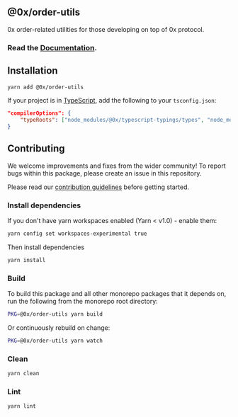 ## @0x/order-utils

0x order-related utilities for those developing on top of 0x protocol.

### Read the [Documentation](https://0x.org/docs/tools/order-utils).

## Installation

```bash
yarn add @0x/order-utils
```

If your project is in [TypeScript](https://www.typescriptlang.org/), add the following to your `tsconfig.json`:

```json
"compilerOptions": {
    "typeRoots": ["node_modules/@0x/typescript-typings/types", "node_modules/@types"],
}
```

## Contributing

We welcome improvements and fixes from the wider community! To report bugs within this package, please create an issue in this repository.

Please read our [contribution guidelines](../../CONTRIBUTING.md) before getting started.

### Install dependencies

If you don't have yarn workspaces enabled (Yarn < v1.0) - enable them:

```bash
yarn config set workspaces-experimental true
```

Then install dependencies

```bash
yarn install
```

### Build

To build this package and all other monorepo packages that it depends on, run the following from the monorepo root directory:

```bash
PKG=@0x/order-utils yarn build
```

Or continuously rebuild on change:

```bash
PKG=@0x/order-utils yarn watch
```

### Clean

```bash
yarn clean
```

### Lint

```bash
yarn lint
```
